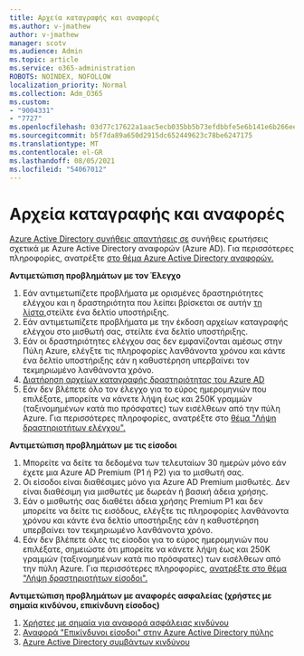 ```yaml
---
title: Αρχεία καταγραφής και αναφορές
ms.author: v-jmathew
author: v-jmathew
manager: scotv
ms.audience: Admin
ms.topic: article
ms.service: o365-administration
ROBOTS: NOINDEX, NOFOLLOW
localization_priority: Normal
ms.collection: Adm_O365
ms.custom:
- "9004331"
- "7727"
ms.openlocfilehash: 03d77c17622a1aac5ecb035bb5b73efdbbfe5e6b141e6b266eef8783f612c8b2
ms.sourcegitcommit: b5f7da89a650d2915dc652449623c78be6247175
ms.translationtype: MT
ms.contentlocale: el-GR
ms.lasthandoff: 08/05/2021
ms.locfileid: "54067012"
---
```

# <a name="logs-and-reporting"></a>Αρχεία καταγραφής και αναφορές

[Azure Active Directory συνήθεις απαντήσεις σε](https://docs.microsoft.com/azure/active-directory/active-directory-reporting-faq) συνήθεις ερωτήσεις σχετικά με Azure Active Directory αναφορών (Azure AD). Για περισσότερες πληροφορίες, ανατρέξτε [στο θέμα Azure Active Directory αναφορών.](https://docs.microsoft.com/azure/active-directory/reports-monitoring/overview-reports)

**Αντιμετώπιση προβλημάτων με τον Έλεγχο**

1. Εάν αντιμετωπίζετε προβλήματα με ορισμένες δραστηριότητες ελέγχου και η δραστηριότητα που λείπει βρίσκεται σε αυτήν [τη λίστα,](https://docs.microsoft.com/azure/active-directory/reports-monitoring/reference-audit-activities)στείλτε ένα δελτίο υποστήριξης.
2. Εάν αντιμετωπίζετε προβλήματα με την έκδοση αρχείων καταγραφής ελέγχου στο μισθωτή σας, στείλτε ένα δελτίο υποστήριξης.
3. Εάν οι δραστηριότητες ελέγχου σας δεν εμφανίζονται αμέσως [](https://docs.microsoft.com/azure/active-directory/reports-monitoring/reference-reports-latencies) στην Πύλη Azure, ελέγξτε τις πληροφορίες λανθάνοντα χρόνου και κάντε ένα δελτίο υποστήριξης εάν η καθυστέρηση υπερβαίνει τον τεκμηριωμένο λανθάνοντα χρόνο.
4. [Διατήρηση αρχείων καταγραφής δραστηριότητας του Azure AD](https://docs.microsoft.com/azure/active-directory/reports-monitoring/reference-reports-data-retention)
5. Εάν δεν βλέπετε όλο τον έλεγχο για το εύρος ημερομηνιών που επιλέξατε, μπορείτε να κάνετε λήψη έως και 250K γραμμών (ταξινομημένων κατά πιο πρόσφατες) των εισέλθεων από την πύλη Azure. Για περισσότερες πληροφορίες, ανατρέξτε στο [θέμα "Λήψη δραστηριοτήτων ελέγχου".](https://docs.microsoft.com/azure/active-directory/reports-monitoring/quickstart-download-audit-report)

**Αντιμετώπιση προβλημάτων με τις είσοδοι**

1. Μπορείτε να δείτε τα δεδομένα των τελευταίων 30 ημερών μόνο εάν έχετε μια Azure AD Premium (P1 ή P2) για το μισθωτή σας.
2. Οι είσοδοι είναι διαθέσιμες μόνο για Azure AD Premium μισθωτές. Δεν είναι διαθέσιμη για μισθωτές με δωρεάν ή βασική άδεια χρήσης.
3. Εάν ο μισθωτής σας διαθέτει άδεια χρήσης Premium P1 και δεν μπορείτε να [](https://docs.microsoft.com/azure/active-directory/reports-monitoring/reference-reports-latencies) δείτε τις εισόδους, ελέγξτε τις πληροφορίες λανθάνοντα χρόνου και κάντε ένα δελτίο υποστήριξης εάν η καθυστέρηση υπερβαίνει τον τεκμηριωμένο λανθάνοντα χρόνο.
4. Εάν δεν βλέπετε όλες τις είσοδοι για το εύρος ημερομηνιών που επιλέξατε, σημειώστε ότι μπορείτε να κάνετε λήψη έως και 250K γραμμών (ταξινομημένων κατά πιο πρόσφατες) των εισέλθεων από την πύλη Azure. Για περισσότερες πληροφορίες, [ανατρέξτε στο θέμα "Λήψη δραστηριοτήτων είσοδοι".](https://docs.microsoft.com/azure/active-directory/reports-monitoring/concept-sign-ins#download-sign-in-activities)

**Αντιμετώπιση προβλημάτων με αναφορές ασφαλείας (χρήστες με σημαία κινδύνου, επικίνδυνη είσοδος)**

1. [Χρήστες με σημαία για αναφορά ασφάλειας κινδύνου](https://docs.microsoft.com/azure/active-directory/reports-monitoring/concept-user-at-risk)
2. [Αναφορά "Επικίνδυνοι είσοδοι" στην Azure Active Directory πύλης](https://docs.microsoft.com/azure/active-directory/reports-monitoring/concept-risky-sign-ins)
3. [Azure Active Directory συμβάντων κινδύνου](https://docs.microsoft.com/azure/active-directory/reports-monitoring/concept-risk-events)
